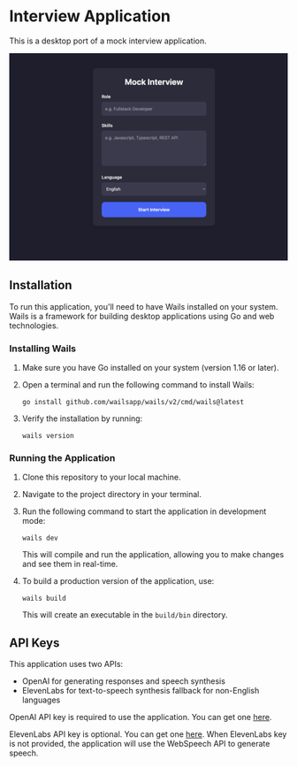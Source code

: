 
# Interview Application

This is a desktop port of a mock interview application.

![Application Preview](./preview.png)


## Installation

To run this application, you'll need to have Wails installed on your system. Wails is a framework for building desktop applications using Go and web technologies.

### Installing Wails

1. Make sure you have Go installed on your system (version 1.16 or later).
2. Open a terminal and run the following command to install Wails:

   ```
   go install github.com/wailsapp/wails/v2/cmd/wails@latest
   ```

3. Verify the installation by running:

   ```
   wails version
   ```

### Running the Application

1. Clone this repository to your local machine.
2. Navigate to the project directory in your terminal.
3. Run the following command to start the application in development mode:

   ```
   wails dev
   ```

   This will compile and run the application, allowing you to make changes and see them in real-time.

4. To build a production version of the application, use:

   ```
   wails build
   ```

   This will create an executable in the `build/bin` directory.

## API Keys

This application uses two APIs:

- OpenAI for generating responses and speech synthesis
- ElevenLabs for text-to-speech synthesis fallback for non-English languages

OpenAI API key is required to use the application. You can get one [here](https://platform.openai.com/signup).

ElevenLabs API key is optional. You can get one [here](https://elevenlabs.io/signup). When ElevenLabs key is not provided, the application will use the WebSpeech API to generate speech.